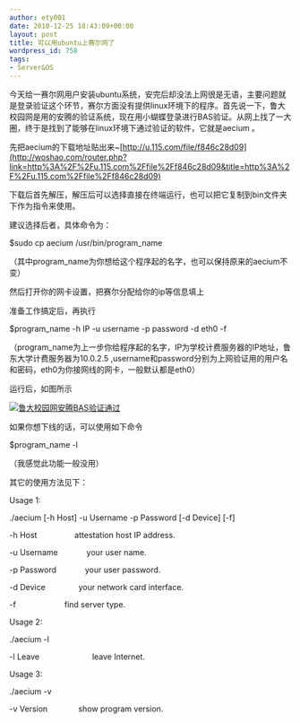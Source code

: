 ```yaml
---
author: ety001
date: 2010-12-25 18:43:09+00:00
layout: post
title: 可以用ubuntu上赛尔网了
wordpress_id: 758
tags:
- Server&OS
---
```


今天给一赛尔网用户安装ubuntu系统，安完后却没法上网很是无语，主要问题就是登录验证这个环节，赛尔方面没有提供linux环境下的程序。首先说一下，鲁大校园网是用的安腾的验证系统，现在用小蝴蝶登录进行BAS验证。从网上找了一大圈，终于是找到了能够在linux环境下通过验证的软件，它就是aecium 。


先把aecium的下载地址贴出来~[http://u.115.com/file/f846c28d09](http://woshao.com/router.php?link=http%3A%2F%2Fu.115.com%2Ffile%2Ff846c28d09&title=http%3A%2F%2Fu.115.com%2Ffile%2Ff846c28d09)

下载后首先解压，解压后可以选择直接在终端运行，也可以把它复制到bin文件夹下作为指令来使用。

建议选择后者，具体命令为：

$sudo cp aecium /usr/bin/program_name

（其中program_name为你想给这个程序起的名字，也可以保持原来的aecium不变）

然后打开你的网卡设置，把赛尔分配给你的ip等信息填上

<!-- more -->

准备工作搞定后，再执行

$program_name -h IP -u username -p password -d eth0 -f

（program_name为上一步你给程序起的名字，IP为学校计费服务器的IP地址，鲁东大学计费服务器为10.0.2.5 ,username和password分别为上网验证用的用户名和密码，eth0为你接网线的网卡，一般默认都是eth0）

运行后，如图所示


[![鲁大校园网安腾BAS验证通过](http://www.domyself.me/wp-content/uploads/2010/12/b10-400x75.jpg)](http://www.domyself.me/index.php/2010/12/758/b10)




如果你想下线的话，可以使用如下命令

$program_name -l

（我感觉此功能一般没用）

其它的使用方法见下：

Usage 1:

./aecium [-h Host] -u Username -p Password [-d Device] [-f]

-h Host                 attestation host IP address.

-u Username             your user name.

-p Password             your user password.

-d Device               your network card interface.

-f                      find server type.

Usage 2:

./aecium -l

-l Leave                        leave Internet.

Usage 3:

./aecium -v

-v Version              show program version.

